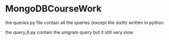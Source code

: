 # MongoDBCourseWork
the queries.py file contain all the queries (except the sixth) written in python 

the query_6.py contain the unigram query but it still very slow.
